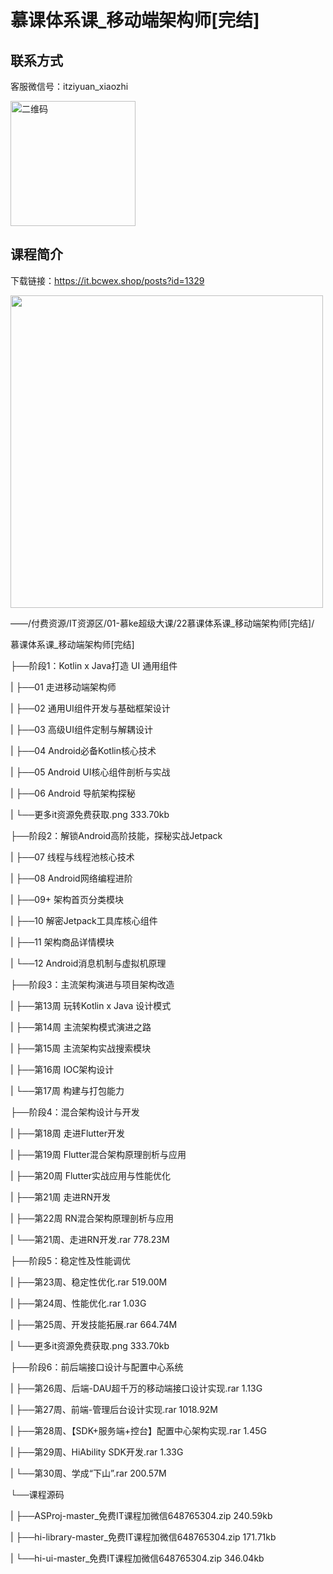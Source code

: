 # 慕课体系课_移动端架构师[完结]

## 联系方式

客服微信号：itziyuan_xiaozhi

<img src="https://ziyuanyun.oss-cn-guangzhou.aliyuncs.com/common/20240614073449/666b82192834a.jpg" width="200" height="200" alt="二维码">

## 课程简介

下载链接：https://it.bcwex.shop/posts?id=1329

<img src="https://ziyuanyun.oss-cn-guangzhou.aliyuncs.com/yun/20240515153705/664466216f3e2.jpg" width="500" alt="">

  ——/付费资源/IT资源区/01-慕ke超级大课/22慕课体系课_移动端架构师[完结]/

 慕课体系课_移动端架构师[完结]





 ├──阶段1：Kotlin x Java打造 UI 通用组件

 | ├──01 走进移动端架构师

 | ├──02 通用UI组件开发与基础框架设计

 | ├──03 高级UI组件定制与解耦设计

 | ├──04 Android必备Kotlin核心技术

 | ├──05 Android UI核心组件剖析与实战

 | ├──06 Android 导航架构探秘

 | └──更多it资源免费获取.png 333.70kb

 ├──阶段2：解锁Android高阶技能，探秘实战Jetpack

 | ├──07 线程与线程池核心技术

 | ├──08 Android网络编程进阶

 | ├──09+ 架构首页分类模块

 | ├──10 解密Jetpack工具库核心组件

 | ├──11 架构商品详情模块

 | └──12 Android消息机制与虚拟机原理

 ├──阶段3：主流架构演进与项目架构改造

 | ├──第13周 玩转Kotlin x Java 设计模式

 | ├──第14周 主流架构模式演进之路

 | ├──第15周 主流架构实战搜索模块

 | ├──第16周 IOC架构设计

 | └──第17周 构建与打包能力

 ├──阶段4：混合架构设计与开发

 | ├──第18周 走进Flutter开发

 | ├──第19周 Flutter混合架构原理剖析与应用

 | ├──第20周 Flutter实战应用与性能优化

 | ├──第21周 走进RN开发

 | ├──第22周 RN混合架构原理剖析与应用

 | └──第21周、走进RN开发.rar 778.23M

 ├──阶段5：稳定性及性能调优

 | ├──第23周、稳定性优化.rar 519.00M

 | ├──第24周、性能优化.rar 1.03G

 | ├──第25周、开发技能拓展.rar 664.74M

 | └──更多it资源免费获取.png 333.70kb

 ├──阶段6：前后端接口设计与配置中心系统

 | ├──第26周、后端-DAU超千万的移动端接口设计实现.rar 1.13G

 | ├──第27周、前端-管理后台设计实现.rar 1018.92M

 | ├──第28周、【SDK+服务端+控台】配置中心架构实现.rar 1.45G

 | ├──第29周、HiAbility SDK开发.rar 1.33G

 | └──第30周、学成“下山”.rar 200.57M

 └──课程源码

 | ├──ASProj-master_免费IT课程加微信648765304.zip 240.59kb

 | ├──hi-library-master_免费IT课程加微信648765304.zip 171.71kb

 | └──hi-ui-master_免费IT课程加微信648765304.zip 346.04kb

  
